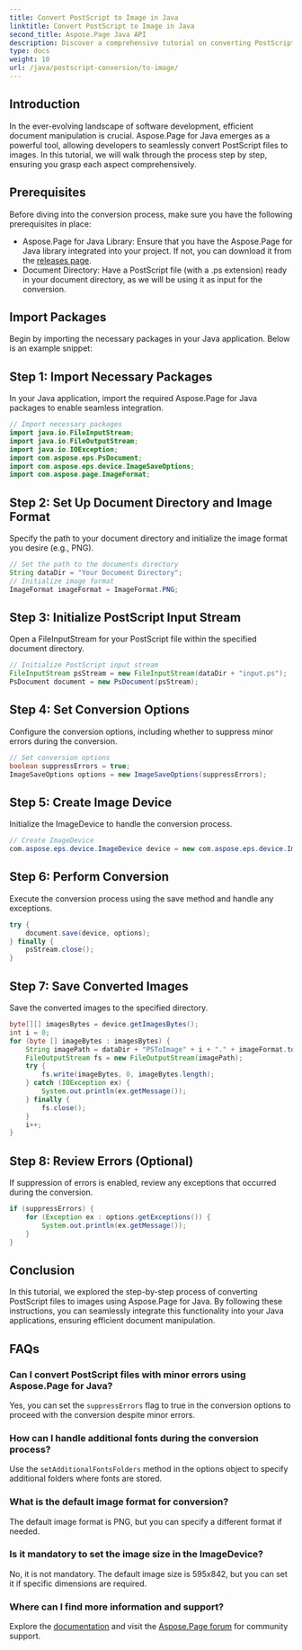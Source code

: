 ```yaml
---
title: Convert PostScript to Image in Java
linktitle: Convert PostScript to Image in Java
second_title: Aspose.Page Java API
description: Discover a comprehensive tutorial on converting PostScript to images in Java using Aspose.Page. Step-by-step guide, FAQs, and essential prerequisites included.
type: docs
weight: 10
url: /java/postscript-conversion/to-image/
---
```

## Introduction
In the ever-evolving landscape of software development, efficient document manipulation is crucial. Aspose.Page for Java emerges as a powerful tool, allowing developers to seamlessly convert PostScript files to images. In this tutorial, we will walk through the process step by step, ensuring you grasp each aspect comprehensively.
## Prerequisites
Before diving into the conversion process, make sure you have the following prerequisites in place:
- Aspose.Page for Java Library: Ensure that you have the Aspose.Page for Java library integrated into your project. If not, you can download it from the [releases page](https://releases.aspose.com/page/java/).
- Document Directory: Have a PostScript file (with a .ps extension) ready in your document directory, as we will be using it as input for the conversion.
## Import Packages
Begin by importing the necessary packages in your Java application. Below is an example snippet:
## Step 1: Import Necessary Packages
In your Java application, import the required Aspose.Page for Java packages to enable seamless integration.
```java
// Import necessary packages
import java.io.FileInputStream;
import java.io.FileOutputStream;
import java.io.IOException;
import com.aspose.eps.PsDocument;
import com.aspose.eps.device.ImageSaveOptions;
import com.aspose.page.ImageFormat;

```
## Step 2: Set Up Document Directory and Image Format
Specify the path to your document directory and initialize the image format you desire (e.g., PNG).
```java
// Set the path to the documents directory
String dataDir = "Your Document Directory";
// Initialize image format
ImageFormat imageFormat = ImageFormat.PNG;
```
## Step 3: Initialize PostScript Input Stream
Open a FileInputStream for your PostScript file within the specified document directory.
```java
// Initialize PostScript input stream
FileInputStream psStream = new FileInputStream(dataDir + "input.ps");
PsDocument document = new PsDocument(psStream);
```
## Step 4: Set Conversion Options
Configure the conversion options, including whether to suppress minor errors during the conversion.
```java
// Set conversion options
boolean suppressErrors = true;
ImageSaveOptions options = new ImageSaveOptions(suppressErrors);
```
## Step 5: Create Image Device
Initialize the ImageDevice to handle the conversion process.
```java
// Create ImageDevice
com.aspose.eps.device.ImageDevice device = new com.aspose.eps.device.ImageDevice();
```
## Step 6: Perform Conversion
Execute the conversion process using the save method and handle any exceptions.
```java
try {
    document.save(device, options);
} finally {
    psStream.close();
}
```
## Step 7: Save Converted Images
Save the converted images to the specified directory.
```java
byte[][] imagesBytes = device.getImagesBytes();
int i = 0;
for (byte [] imageBytes : imagesBytes) {
    String imagePath = dataDir + "PSToImage" + i + "." + imageFormat.toString().toLowerCase();
    FileOutputStream fs = new FileOutputStream(imagePath);
    try {
        fs.write(imageBytes, 0, imageBytes.length);
    } catch (IOException ex) {
        System.out.println(ex.getMessage());
    } finally {
        fs.close();
    }
    i++;
}
```
## Step 8: Review Errors (Optional)
If suppression of errors is enabled, review any exceptions that occurred during the conversion.
```java
if (suppressErrors) {
    for (Exception ex : options.getExceptions()) {
        System.out.println(ex.getMessage());
    }
}
```
## Conclusion
In this tutorial, we explored the step-by-step process of converting PostScript files to images using Aspose.Page for Java. By following these instructions, you can seamlessly integrate this functionality into your Java applications, ensuring efficient document manipulation.
## FAQs
### Can I convert PostScript files with minor errors using Aspose.Page for Java?
Yes, you can set the `suppressErrors` flag to true in the conversion options to proceed with the conversion despite minor errors.
### How can I handle additional fonts during the conversion process?
Use the `setAdditionalFontsFolders` method in the options object to specify additional folders where fonts are stored.
### What is the default image format for conversion?
The default image format is PNG, but you can specify a different format if needed.
### Is it mandatory to set the image size in the ImageDevice?
No, it is not mandatory. The default image size is 595x842, but you can set it if specific dimensions are required.
### Where can I find more information and support?
Explore the [documentation](https://reference.aspose.com/page/java/) and visit the [Aspose.Page forum](https://forum.aspose.com/c/page/39) for community support.
